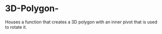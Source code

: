 # 3D-Polygon-
Houses a function that creates a 3D polygon with an inner pivot that is used to rotate it.
